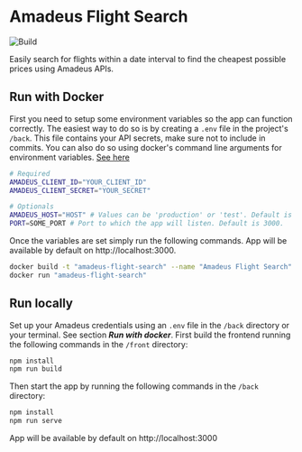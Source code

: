 # Amadeus Flight Search

![Build](https://github.com/gustavo-bertoldi/FlightSearchCalendar/actions/workflows/aws_ci_cd.yml/badge.svg?branch=AWS)

Easily search for flights within a date interval to find the cheapest possible prices using Amadeus APIs.

## Run with Docker
First you need to setup some environment variables so the app can function correctly.
The easiest way to do so is by creating a `.env` file in the project's `/back`. This file contains your API secrets, make sure not to include in commits.
You can also do so using docker's command line arguments for environment variables. [See here](https://docs.docker.com/engine/reference/commandline/run/)

```bash
# Required
AMADEUS_CLIENT_ID="YOUR_CLIENT_ID"
AMADEUS_CLIENT_SECRET="YOUR_SECRET"

# Optionals
AMADEUS_HOST="HOST" # Values can be 'production' or 'test'. Default is test.
PORT=SOME_PORT # Port to which the app will listen. Default is 3000.
```

Once the variables are set simply run the following commands. App will be available by default on http://localhost:3000.

```bash
docker build -t "amadeus-flight-search" --name "Amadeus Flight Search"
docker run "amadeus-flight-search"
``` 

## Run locally
Set up your Amadeus credentials using an `.env` file in the `/back` directory or your terminal. See section ***Run with docker***.
First build the frontend running the following commands in the `/front` directory:
```bash
npm install
npm run build
```
Then start the app by running the following commands in the `/back` directory:

```bash
npm install
npm run serve
``` 

App will be available by default on http://localhost:3000